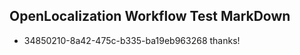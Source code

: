 ## OpenLocalization Workflow Test MarkDown
* 34850210-8a42-475c-b335-ba19eb963268 thanks!

<!--HONumber=Jan17_HO2-->


